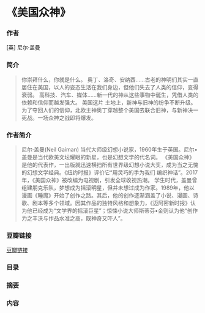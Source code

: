 《美国众神》
=======================

### 作者
   [英] 尼尔·盖曼 
  
### 简介
> 你崇拜什么，你就是什么。
奥丁、洛奇、安纳西……古老的神明们其实一直居住在美国，以人的姿态生活在我们身边，但他们失去了人类的信仰，变得衰弱。
高科技、汽车、媒体……新一代的神从这些事物中诞生，凭借人类的依赖和信仰而越发强大。
美国这片 土地上，新神与旧神的纷争不断升级。为了夺回人们的信仰，北欧主神奥丁穿越整个美国去联合旧神，与新神决一死战。一场众神之战即将爆发。

### 作者简介
> 尼尔·盖曼(Neil Gaiman)
当代大师级幻想小说家，1960年生于英国。尼尔•盖曼是当代欧美文坛耀眼的新星，也是幻想文学的代名词。
《美国众神》是他的代表作，一出版就迅速横扫所有世界级幻想小说大奖，成为当之无愧的幻想文学经典。《纽约时报》评价它“用灵巧的手为我们 编织神话”。2017年，《美国众神》被改编为电视剧，引发全球收视热潮。
学生时代，盖曼曾组建朋克乐队，梦想成为摇滚明星，但并未想过成为作家。1989年，他以漫画《睡魔》开始了创作之路。其后，他的创作逐渐涵盖了小说、漫画、诗歌、剧本等多个领域。因其作品的独特风格和想象力，《迈阿密新时报》认为他已经成为“文学界的摇滚巨星”；惊悚小说大师斯蒂芬•金则认为他“创作力之丰沃与作品水准之高，既神奇又吓人”。

### 豆瓣链接
[豆瓣链接](https://book.douban.com/subject/26962859/)

### 目录

### 摘要 

### 内容

    
